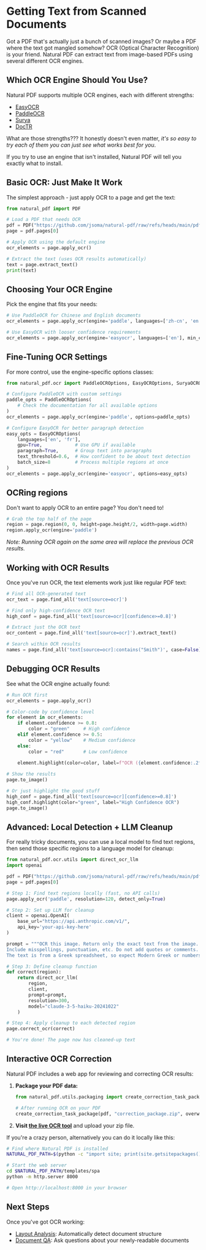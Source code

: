 # Getting Text from Scanned Documents

Got a PDF that's actually just a bunch of scanned images? Or maybe a PDF where the text got mangled somehow? OCR (Optical Character Recognition) is your friend. Natural PDF can extract text from image-based PDFs using several different OCR engines.

## Which OCR Engine Should You Use?

Natural PDF supports multiple OCR engines, each with different strengths:

- [EasyOCR](https://github.com/JaidedAI/EasyOCR)
- [PaddleOCR](https://paddlepaddle.github.io/PaddleOCR/latest/en/index.html)
- [Surya](https://github.com/datalab-to/surya)
- [DocTR](https://github.com/mindee/doctr)

What are those strengths??? It honestly doesn't even matter, *it's so easy to try each of them you can just see what works best for you*.

If you try to use an engine that isn't installed, Natural PDF will tell you exactly what to install.

## Basic OCR: Just Make It Work

The simplest approach - just apply OCR to a page and get the text:

```python
from natural_pdf import PDF

# Load a PDF that needs OCR
pdf = PDF("https://github.com/jsoma/natural-pdf/raw/refs/heads/main/pdfs/needs-ocr.pdf")
page = pdf.pages[0]

# Apply OCR using the default engine
ocr_elements = page.apply_ocr()

# Extract the text (uses OCR results automatically)
text = page.extract_text()
print(text)
```

## Choosing Your OCR Engine

Pick the engine that fits your needs:

```python
# Use PaddleOCR for Chinese and English documents
ocr_elements = page.apply_ocr(engine='paddle', languages=['zh-cn', 'en'])

# Use EasyOCR with looser confidence requirements
ocr_elements = page.apply_ocr(engine='easyocr', languages=['en'], min_confidence=0.3)
```

## Fine-Tuning OCR Settings

For more control, use the engine-specific options classes:

```python
from natural_pdf.ocr import PaddleOCROptions, EasyOCROptions, SuryaOCROptions

# Configure PaddleOCR with custom settings
paddle_opts = PaddleOCROptions(
    # Check the documentation for all available options
)
ocr_elements = page.apply_ocr(engine='paddle', options=paddle_opts)

# Configure EasyOCR for better paragraph detection
easy_opts = EasyOCROptions(
    languages=['en', 'fr'],
    gpu=True,            # Use GPU if available
    paragraph=True,      # Group text into paragraphs
    text_threshold=0.6,  # How confident to be about text detection
    batch_size=8         # Process multiple regions at once
)
ocr_elements = page.apply_ocr(engine='easyocr', options=easy_opts)
```

## OCRing regions

Don't want to apply OCR to an entire page? You don't need to!

```python
# Grab the top half of the page
region = page.region(0, 0, height=page.height/2, width=page.width)
region.apply_ocr(engine='paddle')
```

*Note: Running OCR again on the same area will replace the previous OCR results.*

## Working with OCR Results

Once you've run OCR, the text elements work just like regular PDF text:

```python
# Find all OCR-generated text
ocr_text = page.find_all('text[source=ocr]')

# Find only high-confidence OCR text
high_conf = page.find_all('text[source=ocr][confidence>=0.8]')

# Extract just the OCR text
ocr_content = page.find_all('text[source=ocr]').extract_text()

# Search within OCR results
names = page.find_all('text[source=ocr]:contains("Smith")', case=False)
```

## Debugging OCR Results

See what the OCR engine actually found:

```python
# Run OCR first
ocr_elements = page.apply_ocr()

# Color-code by confidence level
for element in ocr_elements:
    if element.confidence >= 0.8:
        color = "green"     # High confidence
    elif element.confidence >= 0.5:
        color = "yellow"    # Medium confidence  
    else:
        color = "red"       # Low confidence
        
    element.highlight(color=color, label=f"OCR ({element.confidence:.2f})")

# Show the results
page.to_image()
```

```python
# Or just highlight the good stuff
high_conf = page.find_all('text[source=ocr][confidence>=0.8]')
high_conf.highlight(color="green", label="High Confidence OCR")
page.to_image()
```

## Advanced: Local Detection + LLM Cleanup

For really tricky documents, you can use a local model to find text regions, then send those specific regions to a language model for cleanup:

```python
from natural_pdf.ocr.utils import direct_ocr_llm
import openai

pdf = PDF("https://github.com/jsoma/natural-pdf/raw/refs/heads/main/pdfs/needs-ocr.pdf")
page = pdf.pages[0]

# Step 1: Find text regions locally (fast, no API calls)
page.apply_ocr('paddle', resolution=120, detect_only=True)

# Step 2: Set up LLM for cleanup
client = openai.OpenAI(
    base_url="https://api.anthropic.com/v1/",  
    api_key='your-api-key-here'
)

prompt = """OCR this image. Return only the exact text from the image. 
Include misspellings, punctuation, etc. Do not add quotes or comments.
The text is from a Greek spreadsheet, so expect Modern Greek or numbers."""

# Step 3: Define cleanup function
def correct(region):
    return direct_ocr_llm(
        region, 
        client, 
        prompt=prompt, 
        resolution=300, 
        model="claude-3-5-haiku-20241022"
    )

# Step 4: Apply cleanup to each detected region
page.correct_ocr(correct)

# You're done! The page now has cleaned-up text
```

## Interactive OCR Correction

Natural PDF includes a web app for reviewing and correcting OCR results:

1. **Package your PDF data:**
   ```python
   from natural_pdf.utils.packaging import create_correction_task_package
   
   # After running OCR on your PDF
   create_correction_task_package(pdf, "correction_package.zip", overwrite=True)
   ```

2. **Visit [the live OCR tool](https://jsoma.github.io/natural-pdf/ocr-tool)** and upload your zip file.

If you're a crazy person, alternatively you can do it locally like this:

   ```bash
   # Find where Natural PDF is installed
   NATURAL_PDF_PATH=$(python -c "import site; print(site.getsitepackages()[0])")/natural_pdf
   
   # Start the web server
   cd $NATURAL_PDF_PATH/templates/spa
   python -m http.server 8000

   # Open http://localhost:8000 in your browser
   ```

## Next Steps

Once you've got OCR working:

- [Layout Analysis](../layout-analysis/index.ipynb): Automatically detect document structure
- [Document QA](../document-qa/index.ipynb): Ask questions about your newly-readable documents